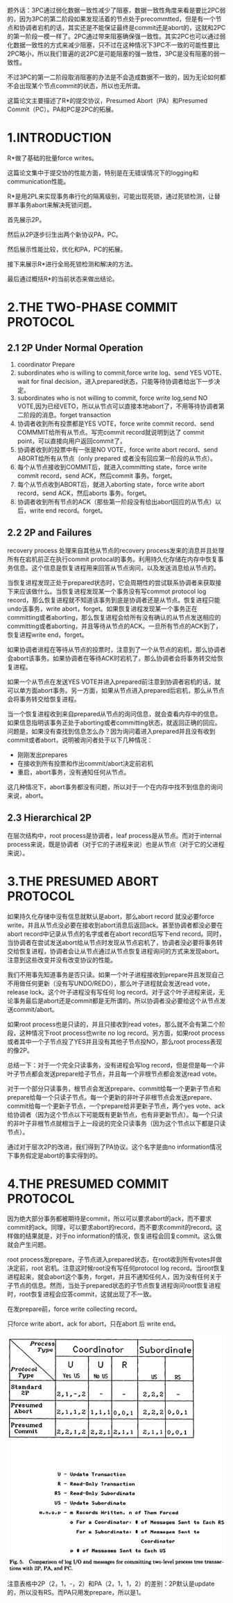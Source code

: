 题外话：3PC通过弱化数据一致性减少了阻塞，数据一致性角度来看是要比2PC弱的，因为3PC的第二阶段如果发现活着的节点处于precommtted，但是有一个节点和协调者宕机的话，其实还是不能保证最终是commit还是abort的，这就和2PC的第一阶段一模一样了。2PC通过带来阻塞确保强一致性。其实2PC也可以通过弱化数据一致性的方式来减少阻塞，只不过在这种情况下3PC不一致的可能性要比2PC略小，所以我们普遍的说2PC是可能阻塞的强一致性，3PC是没有阻塞的弱一致性。

不过3PC的第一二阶段取消阻塞的办法是不会造成数据不一致的，因为无论如何都不会出现某个节点commit的状态，所以也无所谓。

这篇论文主要描述了R*的提交协议，Presumed Abort（PA）和Presumed Commit（PC）。PA和PC是2PC的拓展。

# 1.INTRODUCTION

R*做了基础的批量force writes。

这篇论文集中于提交协的性能方面，特别是在无错误情况下的logging和communication性能。

R*是用2PL来实现事务串行化的隔离级别，可能出现死锁，通过死锁检测，让替罪羊事务abort来解决死锁问题。

首先展示2P。

然后从2P逐步衍生出两个新协议PA，PC。

然后展示性能比较，优化和PA，PC的拓展。

接下来展示R*进行全局死锁检测和解决的方法。

最后通过概括R*的当前状态来做出结论。

# 2.THE TWO-PHASE COMMIT PROTOCOL 

## 2.1 2P Under Normal Operation 

1. coordinator Prepare
2. subordinates who is willing to commit,force write log、send YES VOTE、wait for final decision，进入prepared状态，只能等待协调者给出下一步决定。
3. subordinates who is not willing to commit, force write log,send NO VOTE,因为已经VETO，所以从节点可以直接本地abort了，不用等待协调者第二阶段的消息。forget transaction
4. 协调者收到所有投票都是YES VOTE，force write commit record、send COMMMIT给所有从节点。写完commit record就说明到达了 commit point，可以直接向用户返回commit了。
5. 协调者收到的投票中有一张是NO VOTE，force write abort record、send ABORT给所有从节点（only prepared 或者没有回应第一阶段的从节点）。
6. 每个从节点接收到COMMIT后，就进入committing state，force write commit record，send ACK，然后commit 事务。forget。
7. 每个从节点收到ABORT后，就进入aborting state，force write abort record，send ACK，然后aborts 事务。forget。
8. 协调者收到所有节点的ACK（那些第一阶段没有给出abort回应的从节点）以后，write end record。forget。

## 2.2 2P and Failures

recovery process 处理来自其他从节点的recovery process发来的消息并且处理所有在宕机前正在执行commit protocal的事务。利用持久化存储在内存中恢复事务信息。这个信息是恢复进程用来回答从节点询问，以及发送消息给从节点的。

当恢复进程发现正处于prepared状态时，它会周期性的尝试联系协调者来获取接下来应该做什么。当恢复进程发现某一个事务没有写commot protocol log record，那么恢复进程就不知道该事务到底是协调者还是从节点。恢复进程只能undo该事务，write abort，forget。如果恢复进程发现某一个事务正在committing或者aborting，那么恢复进程会给所有没有确认的从节点发送相应的committing或者aborting，并且等待从节点的ACK。一旦所有节点的ACK到了，恢复进程write end，forget。

如果协调者进程在等待从节点的投票时，注意到了一个从节点的宕机，那么协调者会abort该事务。如果协调者在等待ACK时宕机了，那么协调者会将事务转交给恢复进程。

如果一个从节点在发送YES VOTE并进入prepared前注意到协调者宕机的话，就可以单方面abort事务。另一方面，如果从节点进入prepared后宕机，那么从节点会将事务转交给恢复进程。

当一个恢复进程收到来自prepared从节点的询问信息，就会查看内存中的信息。如果信息指明该事务正处于aborting或者committing状态，就返回正确的回应。问题是，如果没有查找到信息怎么办？因为询问着进入prepared并且没有收到commit或者abort，说明被询问者处于以下几种情况：

* 刚刚发出prepares
* 在接收到所有投票和作出commit/abort决定前宕机
* 重启，abort事务，没有通知任何从节点。

这几种情况下，abort事务都没有问题，所以对于一个在内存中找不到信息的询问来说，abort。

## 2.3 Hierarchical 2P

在层次结构中，root process是协调者，leaf process是从节点。而对于internal process来说，既是协调者（对于它的子进程来说）也是从节点（对于它的父进程来说）。

# 3.THE PRESUMED ABORT PROTOCOL

如果持久化存储中没有信息就默认是abort，那么abort record 就没必要force write，并且从节点没必要在接收到abort消息后返回ack。甚至协调者都没必要在abort record中记录从节点的名字或者在abort record后写下end record。同时，当协调者在尝试发送abort给从节点时发现从节点宕机了，协调者没必要将事务转交给恢复进程，协调者会让从节点通过从节点恢复进程询问的方式来发现abort。注意到这些改变并没有改变协议的性能。

我们不用事先知道事务是否只读。如果一个叶子进程接收到prepare并且发现自己不用做任何更新（没有写UNDO/REDO），那么叶子进程就会发送read vote，release lock。这个叶子进程没有写任何 log record。对于这个叶子进程来说，无论事务最后是abort还是commit都是无所谓的。所以协调者没必要给这个从节点发送commit/abort。

如果root process也是只读的，并且只接收到read votes，那么就不会有第二个阶段，这种情况下root process也write no log record。另方面，如果root process或者其中一个子节点投了YES并且没有其他子节点投NO，那么root process表现的像2P。

总结一下：对于一个完全只读事务，没有进程会写log record，但是但是每一个非叶子节点都会发送prepare给子节点，并且每一个非根节点都会发送read vote。

对于一个部分只读事务，根节点会发送prepare、commit给每一个更新子节点和prepare给每一个只读子节点。每一个更新的非叶子非根节点会发送prepare、commit给每一个更新子节点，一个prepare给非更新子节点，两个yes vote、ack给协调者（因为这个节点以下可能既有更新节点，也有非更新节点）。每一个只读的非叶子非根节点就相当于上一段说的完全只读事务（因为这个节点以下都是只读节点）。

通过对于层次2P的改进，我们得到了PA协议。这个名字是由no information情况下事务假定是abort的事实得到的。

# 4.THE PRESUMED COMMIT PROTOCOL

因为绝大部分事务都被期待是commit，所以可以要求abort的ack，而不要求commit的ack。同理，可以要求abort的record，而不要求commit的record。这样做的结果就是，对于no information的情况，恢复进程会回复commit。这么做就会产生问题。

root process发prepare，子节点进入prepared状态，在root收到所有votes并做决定前，root 宕机。注意这时候root没有写任何protocol log record。当root恢复进程起来，就会abort这个事务，forget，并且不通知任何人，因为没有任何关于子节点的信息。然而，当处于prepared状态的子节点恢复进程询问root恢复进程时，root恢复进程会应答commit，这就出现了不一致。

在发prepare前，force write collecting record。

只force write abort，ack for abort，只在abort 后 write end。

![image-20220318151931846](image/image-20220318151931846.png)

注意表格中2P（2，1，-，2）和PA（2，1，1，2）的差别：2P默认是update的，所以没有RS。而PA只用发prepare，所以是1。











